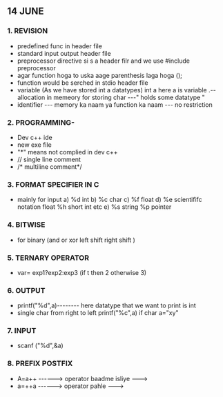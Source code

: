 ## 14 JUNE 
### 1. REVISION
- predefined func in header file 
- standard input output header file
- preprocessor directive si s a header filr and we use #include preprocessor 
- agar function hoga to uska aage parenthesis laga hoga ();
- function would be serched in stdio header file 
- variable (As we have stored int a datatypes) int a here a is variable .--allocation in memeory for storing char ---" holds some datatype "
- identifier --- memory ka naam ya function ka naam --- no restriction 
<!-- </br> -->

### 2. PROGRAMMING-
- Dev c++ ide 
- new exe file 
- "*" means not complied in dev c++
- // single line comment
- /* multiline comment*/

### 3. FORMAT SPECIFIER IN C 
- mainly for input a) %d int b) %c char c) %f float d) %e scientififc notation float %h short int etc e) %s string %p pointer 

### 4. BITWISE 
- for binary (and or xor left shift right shift )

### 5. TERNARY OPERATOR
- var= exp1?exp2:exp3 (if t then 2 otherwise 3)

### 6. OUTPUT 
- printf("%d",a)-------- here datatype that we want to print is int 
- single char from right to left printf("%c",a) if char a="xy"

### 7. INPUT 
- scanf ("%d",&a)

### 8. PREFIX POSTFIX
- A=a++ ------> operator baadme isliye --->
- a=++a ------> operator pahle --->

